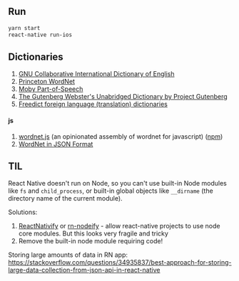 Run
----

```bash
yarn start
react-native run-ios
```

Dictionaries
------------

1. [GNU Collaborative International Dictionary of English](http://gcide.gnu.org.ua/)
2. [Princeton WordNet](http://wordnet.princeton.edu/wordnet/)
3. [Moby Part-of-Speech](http://icon.shef.ac.uk/Moby/mpos.html)
4. [The Gutenberg Webster's Unabridged Dictionary by Project Gutenberg](http://www.gutenberg.org/ebooks/673)
5. [Freedict foreign language (translation) dictionaries](http://www.freedict.org/ru/)

#### js
1. [wordnet.js](https://github.com/nlp-compromise/wordnet.js) (an opinionated assembly of wordnet for javascript) ([npm](https://www.npmjs.com/package/wordnetjs))
2. [WordNet in JSON Format](https://github.com/fluhus/wordnet-to-json)


TIL
----

React Native doesn't run on Node, so you can't use built-in Node modules like
`fs` and `child_process`, or built-in global objects like `__dirname` (the
directory name of the current module).

Solutions:
1. [ReactNativify](https://github.com/philikon/ReactNativify) or
   [rn-nodeify](https://github.com/mvayngrib/rn-nodeify) - allow react-native
   projects to use node core modules. But this looks very fragile and tricky
2. Remove the built-in node module requiring code!


Storing large amounts of data in RN app: https://stackoverflow.com/questions/34935837/best-approach-for-storing-large-data-collection-from-json-api-in-react-native
